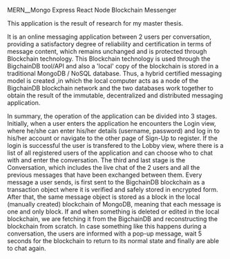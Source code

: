 MERN__Mongo Express React Node Blockchain Messenger

This application is the result of research for my master thesis.

It is an online messaging application between 2 users per conversation, providing a satisfactory degree of reliability and certification in terms of message content, which remains unchanged and is protected through Blockchain technology. This Blockchain technology is used through the BigchainDB tool/API and also a 'local' copy of the blockchain is stored in a traditional MongoDB / NoSQL database. Thus, a hybrid certified messaging model is created ,in which the local computer acts as a node of the BigchainDB blockchain network and the two databases work together to obtain the result of the immutable, decentralized and distributed messaging application.

In summary, the operation of the application can be divided into 3 stages. Initially, when a user enters the application he encounters the Login view, where he/she can enter his/her details (username, password) and log in to his/her account or navigate to the other page of Sign-Up to register. If the login is successful the user is transfered to the Lobby view, where there is a list of all registered users of the application and can choose who to chat with and enter the conversation. The third and last stage is the Conversation, which includes the live chat of the 2 users and all the previous messages that have been exchanged between them. Every message a user sends, is first sent to the BigchainDB blockchain as a transaction object where it is verified and safely stored in encrypted form. After that, the same message object is stored as a block in the local (manually created) blockchain of MongoDB, meaning that each message is one and only block. If and when something is deleted or edited in the local blockchain, we are fetching it from the BigchainDB and reconstructing the blockchain from scratch. In case something like this happens during a conversation, the users are informed with a pop-up message, wait 5 seconds for the blockchain to return to its normal state and finally are able to chat again. 

